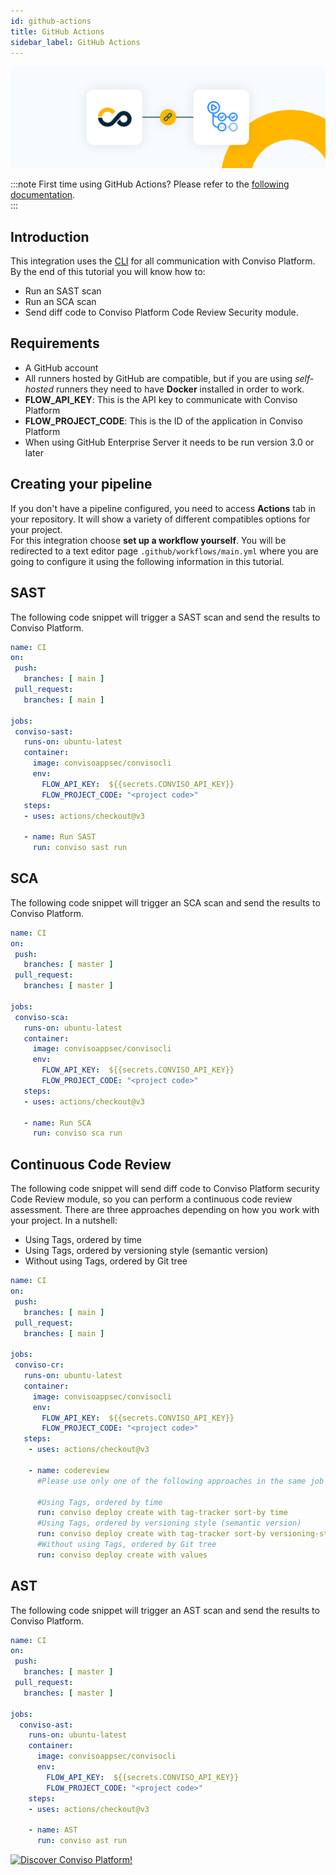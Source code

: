 ```yaml
---
id: github-actions
title: GitHub Actions
sidebar_label: GitHub Actions
---
```


<div style={{textAlign: 'center'}}>

![img](../../static/img/github-actions.png)

</div>

:::note
First time using GitHub Actions? Please refer to the [following documentation](https://docs.github.com/en/actions).  
:::

## Introduction

This integration uses the [CLI](../cli/installation) for all communication with Conviso Platform.  
By the end of this tutorial you will know how to:
- Run an SAST scan
- Run an SCA scan
- Send diff code to Conviso Platform Code Review Security module.

## Requirements
- A GitHub account
- All runners hosted by GitHub are compatible, but if you are using *self-hosted* runners they need to have **Docker** installed in order to work.
- **FLOW_API_KEY**: This is the API key to communicate with Conviso Platform
- **FLOW_PROJECT_CODE**: This is the ID of the application in Conviso Platform
- When using GitHub Enterprise Server it needs to be run version 3.0 or later

## Creating your pipeline
If you don't have a pipeline configured, you need to access **Actions** tab in your repository. It will show a variety of different compatibles options for your project.  
For this integration choose **set up a workflow yourself**. You will be redirected to a text editor page ```.github/workflows/main.yml``` where you are going to configure it using the following information in this tutorial.

### 
## SAST
The following code snippet will trigger a SAST scan and send the results to Conviso Platform.

```yml
name: CI
on:
 push:
   branches: [ main ]
 pull_request:
   branches: [ main ]

jobs:
 conviso-sast:
   runs-on: ubuntu-latest
   container:
     image: convisoappsec/convisocli
     env:
       FLOW_API_KEY:  ${{secrets.CONVISO_API_KEY}}
       FLOW_PROJECT_CODE: "<project code>"
   steps:
   - uses: actions/checkout@v3

   - name: Run SAST
     run: conviso sast run
```

## SCA
The following code snippet will trigger an SCA scan and send the results to Conviso Platform.

```yml
name: CI
on:
 push:
   branches: [ master ]
 pull_request:
   branches: [ master ]

jobs:
 conviso-sca:
   runs-on: ubuntu-latest
   container:
     image: convisoappsec/convisocli
     env:
       FLOW_API_KEY:  ${{secrets.CONVISO_API_KEY}}
       FLOW_PROJECT_CODE: "<project code>"
   steps:
   - uses: actions/checkout@v3

   - name: Run SCA
     run: conviso sca run
```

## Continuous Code Review 
The following code snippet will send diff code to Conviso Platform security Code Review module, so you can 
perform a continuous code review assessment.
There are three approaches depending on how you work with your project. In a nutshell:
- Using Tags, ordered by time
- Using Tags, ordered by versioning style (semantic version)
- Without using Tags, ordered by Git tree

```yml
name: CI
on:
 push:
   branches: [ main ]
 pull_request:
   branches: [ main ]

jobs:
 conviso-cr:
   runs-on: ubuntu-latest
   container:
     image: convisoappsec/convisocli
     env:
       FLOW_API_KEY:  ${{secrets.CONVISO_API_KEY}}
       FLOW_PROJECT_CODE: "<project code>"
   steps:
    - uses: actions/checkout@v3

    - name: codereview
      #Please use only one of the following approaches in the same job

      #Using Tags, ordered by time
      run: conviso deploy create with tag-tracker sort-by time
      #Using Tags, ordered by versioning style (semantic version)
      run: conviso deploy create with tag-tracker sort-by versioning-style
      #Without using Tags, ordered by Git tree
      run: conviso deploy create with values
```

## AST
The following code snippet will trigger an AST scan and send the results to Conviso Platform.

```yml
name: CI
on:
 push:
   branches: [ master ]
 pull_request:
   branches: [ master ]

jobs:
  conviso-ast:
    runs-on: ubuntu-latest
    container:
      image: convisoappsec/convisocli
      env:
        FLOW_API_KEY:  ${{secrets.CONVISO_API_KEY}}
        FLOW_PROJECT_CODE: "<project code>"
    steps:
    - uses: actions/checkout@v3
  
    - name: AST
      run: conviso ast run
```

[![Discover Conviso Platform!](https://no-cache.hubspot.com/cta/default/5613826/interactive-125788977029.png)](https://cta-service-cms2.hubspot.com/web-interactives/public/v1/track/redirect?encryptedPayload=AVxigLKtcWzoFbzpyImNNQsXC9S54LjJuklwM39zNd7hvSoR%2FVTX%2FXjNdqdcIIDaZwGiNwYii5hXwRR06puch8xINMyL3EXxTMuSG8Le9if9juV3u%2F%2BX%2FCKsCZN1tLpW39gGnNpiLedq%2BrrfmYxgh8G%2BTcRBEWaKasQ%3D&webInteractiveContentId=125788977029&portalId=5613826)